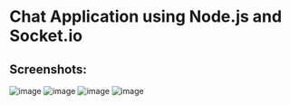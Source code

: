 # Chat Application using Node.js and Socket.io

## Screenshots:
![image](https://user-images.githubusercontent.com/92089364/176455905-883fc1f6-d9e0-48a2-b06d-d86886fbad2c.png)
![image](https://user-images.githubusercontent.com/92089364/176456052-06543b3d-c9fc-4072-9aa5-7a0e7cf3c80a.png)
![image](https://user-images.githubusercontent.com/92089364/176456385-7ea38676-33bd-4abc-82f6-d6bbfdfff7f6.png)
![image](https://user-images.githubusercontent.com/92089364/176456548-fd815783-91e3-4ecf-95eb-556eb3f7ee24.png)

